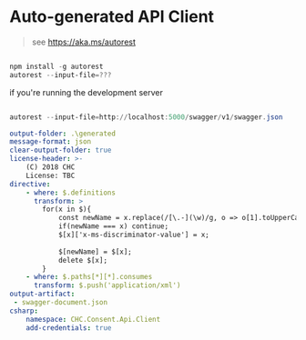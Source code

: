 # Auto-generated API Client

> see https://aka.ms/autorest

``` PowerShell

npm install -g autorest
autorest --input-file=???

```

if you're running the development server

``` PowerShell

autorest --input-file=http://localhost:5000/swagger/v1/swagger.json

```

``` yaml
output-folder: .\generated
message-format: json
clear-output-folder: true
license-header: >-
    (C) 2018 CHC 
    License: TBC
directive:
    - where: $.definitions
      transform: >
        for(x in $){
            const newName = x.replace(/[\.-](\w)/g, o => o[1].toUpperCase());
            if(newName === x) continue; 
            $[x]['x-ms-discriminator-value'] = x;
            
            $[newName] = $[x];
            delete $[x];
        }
    - where: $.paths[*][*].consumes
      transform: $.push('application/xml')
output-artifact:
 - swagger-document.json        
csharp:
    namespace: CHC.Consent.Api.Client
    add-credentials: true
            
```